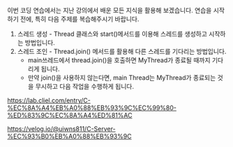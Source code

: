 이번 코딩 연습에서는 지난 강의에서 배운 모든 지식을 활용해 보겠습니다.
연습을 시작하기 전에, 특히 다음 주제를 복습해주시기 바랍니다.

1. 스레드 생성 - Thread 클래스와 start()메서드를 이용해 스레드를 생성하고 시작하는 방법입니다.
2. 스레드 조인 - Thread.join() 메서드를 활용해 다른 스레드를 기다리는 방법입니다.
   * main쓰레드에서 thread.join()을 호출하면 MyThread가 종료될 때까지 기다리게 됩니다.
   * 만약 join()을 사용하지 않는다면, main Thread는 MyThread가 종료되는 것을 무시하고 다음 작업을 수행하게 됩니다.


https://lab.cliel.com/entry/C-%EC%8A%A4%EB%A0%88%EB%93%9C%EC%99%80-%ED%83%9C%EC%8A%A4%ED%81%AC

https://velog.io/@uiwns811/C-Server-%EC%93%B0%EB%A0%88%EB%93%9C
